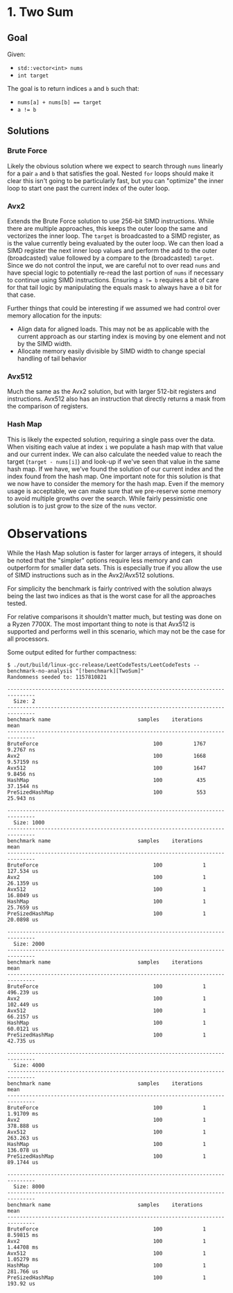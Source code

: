 # 1. Two Sum
## Goal
Given:
* `std::vector<int> nums`
* `int target`

The goal is to return indices `a` and `b` such that:
* `nums[a] + nums[b] == target`
* `a != b`

## Solutions
### Brute Force
Likely the obvious solution where we expect to search through `nums` linearly for a pair `a` and `b`
that satisfies the goal. Nested `for` loops should make it clear this isn't going to be particularly
fast, but you can "optimize" the inner loop to start one past the current index of the outer loop.

### Avx2
Extends the Brute Force solution to use 256-bit SIMD instructions. While there are multiple approaches,
this keeps the outer loop the same and vectorizes the inner loop. The `target` is broadcasted to a SIMD
register, as is the value currently being evaluated by the outer loop. We can then load a SIMD register
the next inner loop values and perform the add to the outer (broadcasted) value followed by a compare
to the (broadcasted) `target`. Since we do not control the input, we are careful not to over read
`nums` and have special logic to potentially re-read the last portion of `nums` if necessary to
continue using SIMD instructions. Ensuring `a != b` requires a bit of care for that tail logic by
manipulating the equals mask to always have a `0` bit for that case.

Further things that could be interesting if we assumed we had control over memory allocation for
the inputs:
* Align data for aligned loads. This may not be as applicable with the current approach as our
starting index is moving by one element and not by the SIMD width.
* Allocate memory easily divisible by SIMD width to change special handling of tail behavior

### Avx512
Much the same as the Avx2 solution, but with larger 512-bit registers and instructions. Avx512 also
has an instruction that directly returns a mask from the comparison of registers.

### Hash Map
This is likely the expected solution, requiring a single pass over the data. When visiting each
value at index `i` we populate a hash map with that value and our current index. We can also
calculate the needed value to reach the target (`target - nums[i]`) and look-up if we've seen
that value in the same hash map. If we have, we've found the solution of our current index and
the index found from the hash map. One important note for this solution is that we now have to
consider the memory for the hash map. Even if the memory usage is acceptable, we can make sure that
we pre-reserve some memory to avoid multiple growths over the search. While fairly pessimistic one
solution is to just grow to the size of the `nums` vector.

# Observations
While the Hash Map solution is faster for larger arrays of integers, it should be noted that the
"simpler" options require less memory and can outperform for smaller data sets. This is especially
true if you allow the use of SIMD instructions such as in the Avx2/Avx512 solutions.

For simplicity the benchmark is fairly contrived with the solution always being the last two
indices as that is the worst case for all the approaches tested.

For relative comparisons it shouldn't matter much, but testing was done on a Ryzen 7700X. The most
important thing to note is that Avx512 is supported and performs well in this scenario, which may
not be the case for all processors.

Some output edited for further compactness:
```
$ ./out/build/linux-gcc-release/LeetCodeTests/LeetCodeTests --benchmark-no-analysis "[!benchmark][TwoSum]"
Randomness seeded to: 1157810821
```
```
-------------------------------------------------------------------------------
  Size: 2
-------------------------------------------------------------------------------
benchmark name                            samples    iterations          mean
-------------------------------------------------------------------------------
BruteForce                                     100          1767     9.2767 ns
Avx2                                           100          1668    9.57159 ns
Avx512                                         100          1647     9.8456 ns
HashMap                                        100           435    37.1544 ns
PreSizedHashMap                                100           553     25.943 ns
```
```
-------------------------------------------------------------------------------
  Size: 1000
-------------------------------------------------------------------------------
benchmark name                            samples    iterations          mean
-------------------------------------------------------------------------------
BruteForce                                     100             1    127.534 us
Avx2                                           100             1    26.1359 us
Avx512                                         100             1    16.8049 us
HashMap                                        100             1    25.7659 us
PreSizedHashMap                                100             1    20.0898 us
```
```
-------------------------------------------------------------------------------
  Size: 2000
-------------------------------------------------------------------------------
benchmark name                            samples    iterations          mean
-------------------------------------------------------------------------------
BruteForce                                     100             1    496.239 us
Avx2                                           100             1    102.449 us
Avx512                                         100             1    66.2157 us
HashMap                                        100             1    60.0121 us
PreSizedHashMap                                100             1     42.735 us
```
```
-------------------------------------------------------------------------------
  Size: 4000
-------------------------------------------------------------------------------
benchmark name                            samples    iterations          mean
-------------------------------------------------------------------------------
BruteForce                                     100             1    1.91709 ms
Avx2                                           100             1    378.888 us
Avx512                                         100             1    263.263 us
HashMap                                        100             1    136.078 us
PreSizedHashMap                                100             1    89.1744 us
```
```
-------------------------------------------------------------------------------
  Size: 8000
-------------------------------------------------------------------------------
benchmark name                            samples    iterations          mean
-------------------------------------------------------------------------------
BruteForce                                     100             1    8.59815 ms
Avx2                                           100             1    1.44708 ms
Avx512                                         100             1    1.05279 ms
HashMap                                        100             1    281.766 us
PreSizedHashMap                                100             1     193.92 us
```
